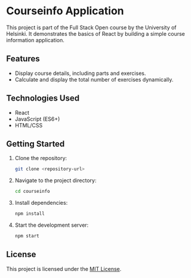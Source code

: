 # Courseinfo Application

This project is part of the Full Stack Open course by the University of Helsinki. It demonstrates the basics of React by building a simple course information application.

## Features

- Display course details, including parts and exercises.
- Calculate and display the total number of exercises dynamically.

## Technologies Used

- React
- JavaScript (ES6+)
- HTML/CSS

## Getting Started

1. Clone the repository:
    ```bash
    git clone <repository-url>
    ```
2. Navigate to the project directory:
    ```bash
    cd courseinfo
    ```
3. Install dependencies:
    ```bash
    npm install
    ```
4. Start the development server:
    ```bash
    npm start
    ```

## License

This project is licensed under the [MIT License](LICENSE).